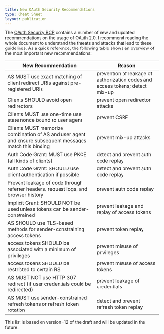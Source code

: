 ```yaml
---
title: New OAuth Security Recommendations
type: Cheat Sheet
layout: publication
---
```


The [OAuth Security BCP](https://tools.ietf.org/html/draft-ietf-oauth-security-topics) contains a number of new and updated recommendations on the usage of OAuth 2.0. I recommend reading the whole document to understand the threats and attacks that lead to these guidelines. As a quick reference, the following table shows an overview of the most important new recommendations:
<!--more-->

| New Recommendation                                                                                       | Reason                                                                        |
|----------------------------------------------------------------------------------------------------------|-------------------------------------------------------------------------------|
| AS MUST use exact matching of client redirect URIs against pre-registered URIs                           | prevention of leakage of authorization codes and access tokens; detect mix-up |
| Clients SHOULD avoid open redirectors                                                                    | prevent open redirector attacks                                               |
| Clients MUST use one-time use state nonce bound to user agent                                            | prevent CSRF                                                                  |
| Clients MUST memorize combination of AS and user agent and ensure subsequent messages match this binding | prevent mix-up attacks                                                        |
| Auth Code Grant: MUST use PKCE (all kinds of clients)                                                    | detect and prevent auth code replay                                           |
| Auth Code Grant: SHOULD use client authentication if possible                  | detect and prevent auth code replay                                           |
| Prevent leakage of code through referrer headers, request logs, and browser history                      | prevent auth code replay                                                      |
| Implicit Grant: SHOULD NOT be used unless tokens can be sender-constrained                               | prevent leakage and replay of access tokens                                   |
| AS SHOULD use TLS-based methods for sender-constraining access tokens                                    | prevent token replay                                                          |
| access tokens SHOULD be associated with a minimum of privileges                                          | prevent misuse of privileges                                                  |
| access tokens SHOULD be restricted to certain RS                                                         | prevent misuse of access tokens                                               |
| AS MUST NOT use HTTP 307 redirect (if user credentials could be redirected)                              | prevent leakage of credentials                                                |
| AS MUST use sender-constrained refresh tokens or refresh token rotation                                  | detect and prevent refresh token replay                                       |


This list is based on version -12 of the draft and will be updated in the future.
